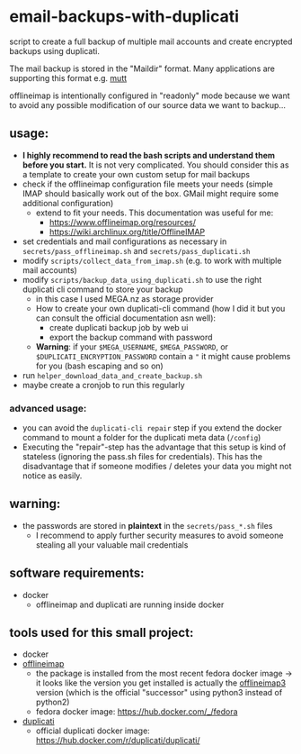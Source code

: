 # email-backups-with-duplicati
script to create a full backup of multiple mail accounts and create encrypted backups using duplicati.

The mail backup is stored in the "Maildir" format. Many applications are supporting this format e.g. [mutt](http://www.mutt.org/)

offlineimap is intentionally configured in "readonly" mode because we want to avoid any possible modification of our source data we want to backup...

## usage:
- **I highly recommend to read the bash scripts and understand them before you start.** It is not very complicated. You should consider this as a template to create your own custom setup for mail backups
- check if the offlineimap configuration file meets your needs (simple IMAP should basically work out of the box. GMail might require some additional configuration)
    - extend to fit your needs. This documentation was useful for me:
        - https://www.offlineimap.org/resources/
        - https://wiki.archlinux.org/title/OfflineIMAP
- set credentials and mail configurations as necessary in `secrets/pass_offlineimap.sh` and `secrets/pass_duplicati.sh`
- modify `scripts/collect_data_from_imap.sh` (e.g. to work with multiple mail accounts)
- modify `scripts/backup_data_using_duplicati.sh` to use the right duplicati cli command to store your backup
    - in this case I used MEGA.nz as storage provider
    - How to create your own duplicati-cli command (how I did it but you can consult the official documentation asn well):
        - create duplicati backup job by web ui
        - export the backup command with password
    - **Warning**: if your `$MEGA_USERNAME`, `$MEGA_PASSWORD`, or `$DUPLICATI_ENCRYPTION_PASSWORD` contain a `"` it might cause problems for you (bash escaping and so on)
- run `helper_download_data_and_create_backup.sh`
- maybe create a cronjob to run this regularly

### advanced usage:
- you can avoid the `duplicati-cli repair` step if you extend the docker command to mount a folder for the duplicati meta data (`/config`)
- Executing the "repair"-step has the advantage that this setup is kind of stateless (ignoring the pass.sh files for credentials). This has the disadvantage that if someone modifies / deletes your data you might not notice as easily.

## warning:
- the passwords are stored in **plaintext** in the `secrets/pass_*.sh` files
    - I recommend to apply further security measures to avoid someone stealing all your valuable mail credentials

## software requirements:
- docker
    - offlineimap and duplicati are running inside docker

## tools used for this small project:
- docker
- [offlineimap](https://github.com/OfflineIMAP/offlineimap)
    - the package is installed from the most recent fedora docker image -> it looks like the version you get installed is actually the [offlineimap3](https://github.com/OfflineIMAP/offlineimap3) version (which is the official "successor" using python3 instead of python2)
    - fedora docker image: https://hub.docker.com/_/fedora
- [duplicati](https://www.duplicati.com/)
    - official duplicati docker image: https://hub.docker.com/r/duplicati/duplicati/
